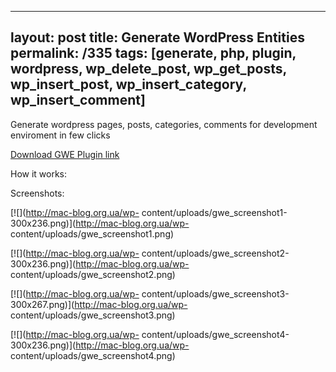 ---
layout: post
title: Generate WordPress Entities
permalink: /335
tags: [generate, php, plugin, wordpress, wp_delete_post, wp_get_posts, wp_insert_post, wp_insert_category, wp_insert_comment]
----

Generate wordpress pages, posts, categories, comments for development
enviroment in few clicks


[Download GWE Plugin link](http://mac-blog.org.ua/wp-content/uploads/gwe.zip)


How it works:




Screenshots:


[![](http://mac-blog.org.ua/wp-
content/uploads/gwe_screenshot1-300x236.png)](http://mac-blog.org.ua/wp-
content/uploads/gwe_screenshot1.png)


[![](http://mac-blog.org.ua/wp-
content/uploads/gwe_screenshot2-300x236.png)](http://mac-blog.org.ua/wp-
content/uploads/gwe_screenshot2.png)


[![](http://mac-blog.org.ua/wp-
content/uploads/gwe_screenshot3-300x267.png)](http://mac-blog.org.ua/wp-
content/uploads/gwe_screenshot3.png)


[![](http://mac-blog.org.ua/wp-
content/uploads/gwe_screenshot4-300x236.png)](http://mac-blog.org.ua/wp-
content/uploads/gwe_screenshot4.png)

